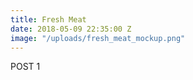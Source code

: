```yaml
---
title: Fresh Meat
date: 2018-05-09 22:35:00 Z
image: "/uploads/fresh_meat_mockup.png"
---
```


POST 1